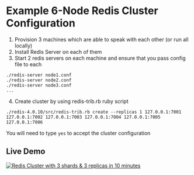 # Example 6-Node Redis Cluster Configuration

1. Provision 3 machines which are able to speak with each other (or run all locally)
2. Install Redis Server on each of them
3. Start 2 redis servers on each machine and ensure that you pass config file to each

```
./redis-server node1.conf
./redis-server node2.conf
./redis-server node3.conf
...
```
4. Create cluster by using redis-trib.rb ruby script

```
./redis-4.0.10/src/redis-trib.rb create --replicas 1 127.0.0.1:7001 127.0.0.1:7002 127.0.0.1:7003 127.0.0.1:7004 127.0.0.1:7005 127.0.0.1:7006
```

You will need to type `yes` to accept the cluster configuration

## Live Demo

[![Redis Cluster with 3 shards & 3 replicas in 10 minutes
](http://i3.ytimg.com/vi/ScsWSeJoq2E/maxresdefault.jpg)](https://youtu.be/ScsWSeJoq2E)
